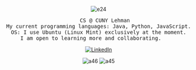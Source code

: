 <div align="center">
  
   ![e24](https://github.com/user-attachments/assets/99ec8256-f356-46ab-9687-1f08808c4e95) 
  
  <pre>
    CS @ CUNY Lehman
My current programming languages: Java, Python, JavaScript.
OS: I use Ubuntu (Linux Mint) exclusively at the moment.
I am open to learning more and collaborating.     </pre>
  <a href="https://www.linkedin.com/in/amy0thompson/" target="_blank"><img src="https://img.shields.io/badge/LinkedIn-%230077B5.svg?&style=flat-square&logo=linkedin&logoColor=white" alt="LinkedIn"></a>

![a46](https://github.com/user-attachments/assets/80ab1c07-e345-4e68-989a-f55640276866)    ![a45](https://github.com/user-attachments/assets/64c688e8-1be3-4486-b855-5cb9edcab511)




</div>
